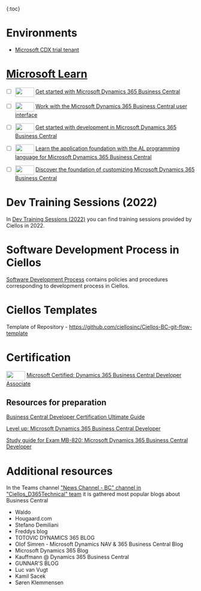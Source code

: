 {:toc}

# Environments

- [Microsoft CDX trial tenant](https://dev.azure.com/ciellos-bc/Wiki/_wiki/wikis/main.wiki/158/Microsoft-CDX-trial-tenant)

# [Microsoft Learn](https://learn.microsoft.com/en-us/training/)

- [ ] <IMG width=50 height=25 style="vertical-align: middle" src="https://learn.microsoft.com/en-us/training/achievements/get-started-dynamics-365-business-central.svg"/> [Get started with Microsoft Dynamics 365 Business Central](https://learn.microsoft.com/en-us/training/paths/get-started-dynamics-365-business-central/)

- [ ] <IMG width=50 height=25 style="vertical-align: middle" src="https://learn.microsoft.com/en-us/training/achievements/work-with-user-interface-dynamics-365-business-central.svg"/> [Work with the Microsoft Dynamics 365 Business Central user interface](https://learn.microsoft.com/en-us/training/paths/work-with-user-interface-dynamics-365-business-central/)

- [ ] <IMG width=50 height=25 style="vertical-align: middle" src="https://learn.microsoft.com/en-us/training/achievements/development-get-started-business-central.svg"/> [Get started with development in Microsoft Dynamics 365 Business Central](https://learn.microsoft.com/en-us/training/paths/development-get-started-business-central/)

- [ ] <IMG width=50 height=25 style="vertical-align: middle" src="https://learn.microsoft.com/en-us/training/achievements/application-foundation-al-language.svg"/> [Learn the application foundation with the AL programming language for Microsoft Dynamics 365 Business Central](https://learn.microsoft.com/en-us/training/paths/application-foundation-al-language/)

- [ ] <IMG  width=50 height=25 style="vertical-align: middle" src="https://learn.microsoft.com/en-us/training/achievements/foundation-customize-business-central.svg"/> [Discover the foundation of customizing Microsoft Dynamics 365 Business Central](https://learn.microsoft.com/en-us/training/paths/foundation-customize-business-central/)

# Dev Training Sessions (2022)

In [Dev Training Sessions (2022)](https://dev.azure.com/ciellos-bc/Wiki/_wiki/wikis/main.wiki/208/Dev-Training-Sessions-(2022)) you can find training sessions provided by Ciellos in 2022.

# Software Development Process in Ciellos
[Software Development Process](https://dev.azure.com/ciellos-bc/Wiki/_wiki/wikis/main.wiki/184/Software-Development-Process) contains policies and procedures corresponding to development process in Ciellos. 

# Ciellos Templates

Template of Repository - https://github.com/ciellosinc/Ciellos-BC-git-flow-template

# Certification

<IMG   width=50 height=25 style="vertical-align: middle"  src="https://learn.microsoft.com/en-us/media/learn/certification/badges/microsoft-certified-associate-badge.svg"/> [Microsoft Certified: Dynamics 365 Business Central Developer Associate](https://learn.microsoft.com/en-us/credentials/certifications/d365-business-central-developer-associate/?wt.mc_id=certsustainedmkt_portfolioupdate_blog_wwl)

## Resources for preparation

[Business Central Developer Certification Ultimate Guide](https://businesscentralgeek.com/business-central-developer-certification-ultimate-guide)

[Level up: Microsoft Dynamics 365 Business Central Developer](https://learn.microsoft.com/en-us/collections/x3oebwroj38ozg?wt.mc_id=certsustainedmkt_portfolioupdate_blog_wwl)

[Study guide for Exam MB-820: Microsoft Dynamics 365 Business Central Developer](https://learn.microsoft.com/en-us/credentials/certifications/resources/study-guides/mb-820)

# Additional resources

In the Teams channel ["News Channel - BC" channel in "Ciellos_D365Technical" team](https://teams.microsoft.com/l/channel/19%3A8b6544637efa43bb908dace05ced7eb5%40thread.tacv2/News%20Channel%20-%20BC?groupId=32c0e385-9241-44f9-b249-4903742b220f&tenantId=46e85934-1fab-4533-a4ad-de92ce1fd81a) 
it is gathered most popular blogs about Business Central
- Waldo
- Hougaard.com
- Stefano Demiliani
- Freddys blog
- TOTOVIC DYNAMICS 365 BLOG
- Olof Simren - Microsoft Dynamics NAV & 365 Business Central Blog
- Microsoft Dynamics 365 Blog
- Kauffmann @ Dynamics 365 Business Central
- GUNNAR'S BLOG
- Luc van Vugt
- Kamil Sacek
- Søren Klemmensen


